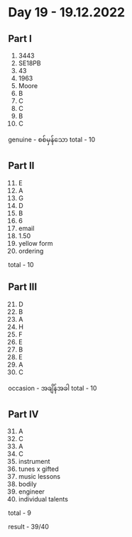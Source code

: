 # Day 19 - 19.12.2022

## Part I

1. 3443
2. SE18PB
3. 43
4. 1963
5. Moore
6. B
7. C
8. C
9. B
10. C

genuine - စစ်မှန်သော
total - 10

## Part II

11. E
12. A
13. G
14. D
15. B
16. 6
17. email
18. 1.50
19. yellow form
20. ordering

total - 10

## Part III

21. D
22. B
23. A
24. H
25. F
26. E
27. B
28. E
29. A
30. C

occasion - အချိန်အခါ
total - 10

## Part IV

31. A
32. C
33. A
34. C
35. instrument
36. tunes x gifted
37. music lessons
38. bodily
39. engineer
40. individual talents

total - 9

result - 39/40
